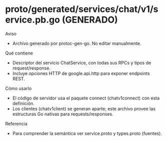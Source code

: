 # proto/generated/services/chat/v1/service.pb.go (GENERADO)

Aviso
- Archivo generado por protoc-gen-go. No editar manualmente.

Qué contiene
- Descriptor del servicio ChatService, con todas sus RPCs y tipos de request/response.
- Incluye opciones HTTP de google.api.http para exponer endpoints REST.

Cómo usarlo
- El código de servidor usa el paquete connect (chatv1connect) con esta definición.
- Los clientes (chatv1client) se generan aparte; este archivo provee las estructuras Go nativas para requests/responses.

Referencia
- Para comprender la semántica ver service.proto y types.proto (fuentes).